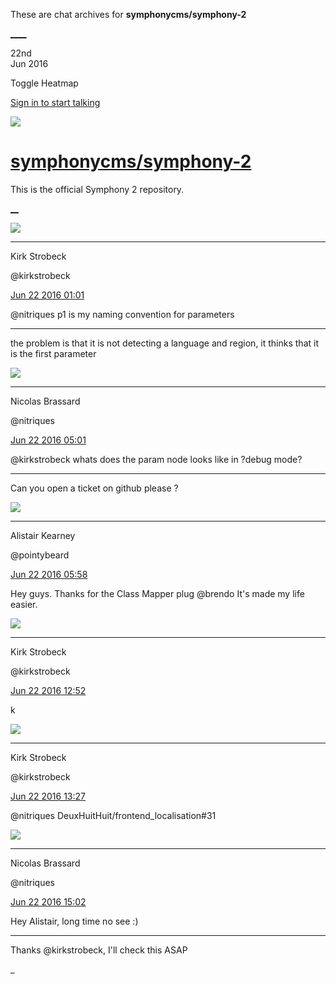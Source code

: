These are chat archives for **symphonycms/symphony-2**

[__](/symphonycms/symphony-2/archives/2016/06/23)[__](/symphonycms/symphony-2/archives/2016/06/21)

22nd  
Jun 2016

Toggle Heatmap

[Sign in to start talking](/login?action=login&button=archive-login)

![](https://avatars-02.gitter.im/group/iv/3/57542c45c43b8c601977197e?s=48)

#  [symphonycms/symphony-2](/symphonycms/symphony-2)

This is the official Symphony 2 repository.

[ __](/orgs/symphonycms/rooms "More symphonycms rooms")

![](https://avatars0.githubusercontent.com/u/241963?v=3&s=30)

____

Kirk Strobeck

@kirkstrobeck

[Jun 22 2016
01:01](https://gitter.im/symphonycms/symphony-2?at=5769e3750ede04dc49038729)

@nitriques p1 is my naming convention for parameters

____

the problem is that it is not detecting a language and region, it thinks that
it is the first parameter

![](https://avatars1.githubusercontent.com/u/771169?v=3&s=30)

____

Nicolas Brassard

@nitriques

[Jun 22 2016
05:01](https://gitter.im/symphonycms/symphony-2?at=576a1bad80f1c6a5257da18f)

@kirkstrobeck whats does the param node looks like in ?debug mode?

____

Can you open a ticket on github please ?

![](https://avatars2.githubusercontent.com/u/24912?v=3&s=30)

____

Alistair Kearney

@pointybeard

[Jun 22 2016
05:58](https://gitter.im/symphonycms/symphony-2?at=576a29162554bbe049ba5fff)

Hey guys. Thanks for the Class Mapper plug @brendo It's made my life easier.

![](https://avatars0.githubusercontent.com/u/241963?v=3&s=30)

____

Kirk Strobeck

@kirkstrobeck

[Jun 22 2016
12:52](https://gitter.im/symphonycms/symphony-2?at=576a8a20c417e36c69e52d49)

k

![](https://avatars0.githubusercontent.com/u/241963?v=3&s=30)

____

Kirk Strobeck

@kirkstrobeck

[Jun 22 2016
13:27](https://gitter.im/symphonycms/symphony-2?at=576a92590ede04dc4903bb4e)

@nitriques DeuxHuitHuit/frontend_localisation#31

![](https://avatars1.githubusercontent.com/u/771169?v=3&s=30)

____

Nicolas Brassard

@nitriques

[Jun 22 2016
15:02](https://gitter.im/symphonycms/symphony-2?at=576aa88b5ba3ccaa25b6adc5)

Hey Alistair, long time no see :)

____

Thanks  @kirkstrobeck, I'll check this ASAP

_

